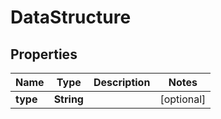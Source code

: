 

# DataStructure


## Properties

| Name | Type | Description | Notes |
|------------ | ------------- | ------------- | -------------|
|**type** | **String** |  |  [optional] |



